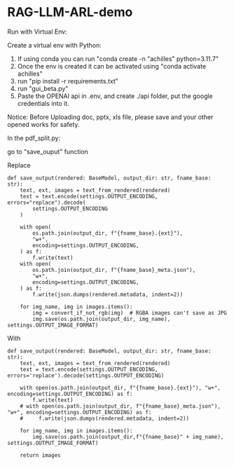 # RAG-LLM-ARL-demo

Run with Virtual Env:

Create a virtual env with Python: 
1. If using conda you can run "conda create -n "achilles" python=3.11.7"
2. Once the env is created it can be activated using "conda activate achilles"
3. run "pip install -r requirements.txt"
4. run "gui_beta.py"
5. Paste the OPENAI api in .env, and create ./api folder, put the google credentials into it.

Notice: 
Before Uploading doc, pptx, xls file, please save and your other opened works for safety.


In the pdf_split.py:

go to "save_ouput" function 

Replace 

    def save_output(rendered: BaseModel, output_dir: str, fname_base: str):
        text, ext, images = text_from_rendered(rendered)
        text = text.encode(settings.OUTPUT_ENCODING, errors="replace").decode(
            settings.OUTPUT_ENCODING
        )

        with open(
            os.path.join(output_dir, f"{fname_base}.{ext}"),
            "w+",
            encoding=settings.OUTPUT_ENCODING,
        ) as f:
            f.write(text)
        with open(
            os.path.join(output_dir, f"{fname_base}_meta.json"),
            "w+",
            encoding=settings.OUTPUT_ENCODING,
        ) as f:
            f.write(json.dumps(rendered.metadata, indent=2))

        for img_name, img in images.items():
            img = convert_if_not_rgb(img)  # RGBA images can't save as JPG
            img.save(os.path.join(output_dir, img_name), settings.OUTPUT_IMAGE_FORMAT)

With

    def save_output(rendered: BaseModel, output_dir: str, fname_base: str):
        text, ext, images = text_from_rendered(rendered)
        text = text.encode(settings.OUTPUT_ENCODING, errors='replace').decode(settings.OUTPUT_ENCODING)

        with open(os.path.join(output_dir, f"{fname_base}.{ext}"), "w+", encoding=settings.OUTPUT_ENCODING) as f:
            f.write(text)
        # with open(os.path.join(output_dir, f"{fname_base}_meta.json"), "w+", encoding=settings.OUTPUT_ENCODING) as f:
        #     f.write(json.dumps(rendered.metadata, indent=2))

        for img_name, img in images.items():
            img.save(os.path.join(output_dir,f"{fname_base}" + img_name), settings.OUTPUT_IMAGE_FORMAT)
        
        return images
